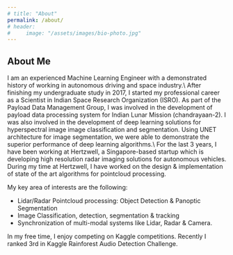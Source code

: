 ```yaml
---
# title: "About"
permalink: /about/
# header:
#     image: "/assets/images/bio-photo.jpg"
---
```


## About Me
I am an experienced Machine Learning Engineer with a demonstrated history of working in autonomous driving and space industry.\\
After finishing my undergraduate study in 2017, I started my professional career as a Scientist in Indian Space Research Organization (ISRO). As part of the Payload Data Management Group, I was involved in the development of payload data processing system for Indian Lunar Mission (chandrayaan-2). I was also involved in the development of deep learning solutions for hyperspectral image image classification and segmentation. Using UNET architecture for image segmentation, we were able to demonstrate the superior performance of deep learning algorithms.\\
For the last 3 years, I have been working at Hertzwell, a Singapore-based startup which is developing high resolution radar imaging solutions for autonomous vehicles. During my time at Hertzwell, I have worked on the design & implementation of state of the art algorithms for pointcloud processing. 

My key area of interests are the following:
- Lidar/Radar Pointcloud processing: Object Detection & Panoptic Segmentation 
- Image Classification, detection, segmentation & tracking 
- Synchronization of multi-modal systems like Lidar, Radar & Camera.


In my free time, I enjoy competing on Kaggle competitions. Recently I ranked 3rd in Kaggle Rainforest Audio Detection Challenge.
